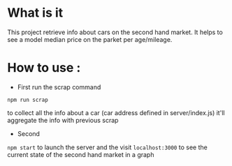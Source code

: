 # What is it
This project retrieve info about cars on the second hand market.
It helps to see a model median price on the parket per age/mileage.


# How to use :

- First run the scrap command

`npm run scrap`

to collect all the info about a car (car address defined in server/index.js) 
it'll aggregate the info with previous scrap

- Second

`npm start` to launch the server and the visit `localhost:3000` to see the current state of the second hand market in a graph
